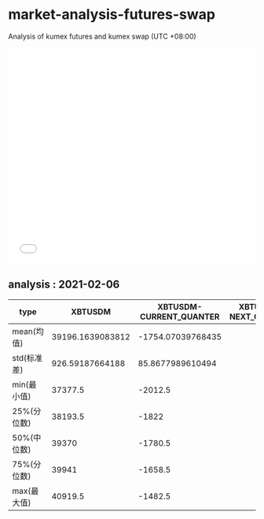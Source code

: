 # market-analysis-futures-swap
Analysis of kumex futures and kumex swap (UTC +08:00)

<iframe width="100%" height="440" src="./data.html" frameborder="no" border="0" scrolling="no"></iframe>

## analysis : 2021-02-06

type|XBTUSDM|XBTUSDM-CURRENT_QUANTER|XBTUSDM-NEXT_QUANTER|
---|---|---|---
mean(均值) | 39196.1639083812 | -1754.07039768435 | 
std(标准差) | 926.59187664188 | 85.8677989610494 | 
min(最小值) | 37377.5 | -2012.5 | 
25%(分位数) | 38193.5 | -1822 | 
50%(中位数) | 39370 | -1780.5 | 
75%(分位数) | 39941 | -1658.5 | 
max(最大值) | 40919.5 | -1482.5 | 
